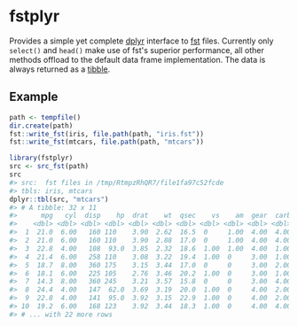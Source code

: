 
<!-- README.md is generated from README.Rmd. Please edit that file -->
fstplyr
=======

Provides a simple yet complete [dplyr](http://dplyr.tidyverse.org/) interface to [fst](http://www.fstpackage.org/) files. Currently only `select()` and `head()` make use of fst's superior performance, all other methods offload to the default data frame implementation. The data is always returned as a [tibble](http://tibble.tidyverse.org/).

Example
-------

``` r
path <- tempfile()
dir.create(path)
fst::write_fst(iris, file.path(path, "iris.fst"))
fst::write_fst(mtcars, file.path(path, "mtcars"))

library(fstplyr)
src <- src_fst(path)
src
#> src:  fst files in /tmp/RtmpzRhQR7/file1fa97c52fcde
#> tbls: iris, mtcars
dplyr::tbl(src, "mtcars")
#> # A tibble: 32 x 11
#>      mpg   cyl  disp    hp  drat    wt  qsec    vs    am  gear  carb
#>    <dbl> <dbl> <dbl> <dbl> <dbl> <dbl> <dbl> <dbl> <dbl> <dbl> <dbl>
#>  1  21.0  6.00   160 110    3.90  2.62  16.5  0     1.00  4.00  4.00
#>  2  21.0  6.00   160 110    3.90  2.88  17.0  0     1.00  4.00  4.00
#>  3  22.8  4.00   108  93.0  3.85  2.32  18.6  1.00  1.00  4.00  1.00
#>  4  21.4  6.00   258 110    3.08  3.22  19.4  1.00  0     3.00  1.00
#>  5  18.7  8.00   360 175    3.15  3.44  17.0  0     0     3.00  2.00
#>  6  18.1  6.00   225 105    2.76  3.46  20.2  1.00  0     3.00  1.00
#>  7  14.3  8.00   360 245    3.21  3.57  15.8  0     0     3.00  4.00
#>  8  24.4  4.00   147  62.0  3.69  3.19  20.0  1.00  0     4.00  2.00
#>  9  22.8  4.00   141  95.0  3.92  3.15  22.9  1.00  0     4.00  2.00
#> 10  19.2  6.00   168 123    3.92  3.44  18.3  1.00  0     4.00  4.00
#> # ... with 22 more rows
```

